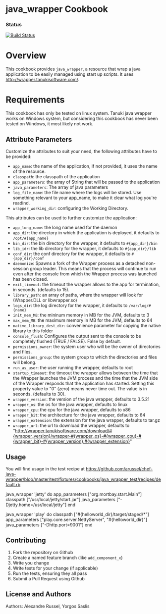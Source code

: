 java_wrapper Cookbook
=====================

### Status
[![Build Status](https://travis-ci.org/gsaslis/chef-java-wrapper.svg?branch=master)](https://travis-ci.org/gsaslis/chef-java-wrapper)

Overview
========
This cookbook provides `java_wrapper`, a resource that wrap a java application
to be easily managed using start up scripts. It uses http://wrapper.tanukisoftware.com/.

Requirements
============
This cookbook has only be tested on linux system. Tanuki java wrapper works on
Windows system, but considering this cookbook has never been tested on Windows,
it most likely not work.

Attribute Parameters
----------
Customize the attributes to suit your need, the following attributes
have to be provided:

- `app_name`: the name of the application, if not provided, it uses the name of the resource.
- `classpath`: the classpath of the application
- `app_parameters`: the array of String that will be passed to the application
- `java_parameters`: The array of java parameters
- `log_file_name`: the file name where the logs will be stored. Use something relevant to your app_name, to make it clear what log you're readind.
- `wrapper_working_dir`: configuring the Working Directory.

This attributes can be used to further customize the application:
- `app_long_name`: the long name used for the daemon
- `app_dir`: the directory in which the application is deployed, it defaults to `/opt/#{app_name}`
- `bin_dir`: the bin directory for the wrapper, it defaults to `#{app_dir}/bin`
- `lib_idr`: the lib directory for the wrapper, it defaults to `#{app_dir}/lib`
- `conf_dir`: the conf directory for the wrapper, it defaults to `#{app_dir}/conf`
- `daemonize`: Spawns a fork of the Wrapper process as a detached non-session group leader. This means that the process will continue to run even after the console from which the Wrapper process was launched has been closed.
- `exit_timeout`: the timeout the wrapper allows to the app for termination, in seconds. (defaults to 15).
- `library_path`: an array of paths, where the wrapper will look for (Wrapper.DLL or libwrapper.so)
- `logs_dir`: the log directory for the wrapper, it defaults to `/var/log/#{name}`
- `init_mem_MB`: the mininum memory in MB for the JVM, defaults to 3
- `max_mem_MB`: the maximum memory in MB for the JVM, defaults to 64
- `native_library_dest_dir`: convenience parameter for copying the native library to this folder
- `console_flush`: Configures the output sent to the console to be completely flushed (TRUE / FALSE). False by default.
- `permissions_owner`: the system user who will be the owner of directories and files.
- `permissions_group`: the system group to which the directories and files will belong.
- `run_as_user`: the user running the wrapper, defaults to root
- `startup_timeout`: the timeout the wrapper allows between the time that the Wrapper launches the JVM process and the time that the JVM side of the Wrapper responds that the application has started. Setting this property value to "0" (zero) means never time out. The value is in seconds. (defaults to 30).
- `wrapper_version`: the version of the java wrapper, defaults to 3.5.21
- `wrapper_os`: the os for the java wrapper, defaults to linux
- `wrapper_cpu`: the cpu for the java wrapper, defaults to x86
- `wrapper_bit`: the architecture for the java wrapper, defaults to 64
- `wrapper_extension`: the extension for the java wrapper, defaults to tar.gz
- `wrapper_url`: the url to download the wrapper, defaults to "http://wrapper.tanukisoftware.com/download/#{wrapper_version}/wrapper-#{wrapper_os}-#{wrapper_cpu}-#{wrapper_bit}-#{wrapper_version}.#{wrapper_extension}"

Usage
-----
You will find usage in the test recipe at https://github.com/arussel/chef-java-wrapper/blob/master/test/fixtures/cookbooks/java_wrapper_test/recipes/default.rb

java_wrapper 'jetty' do
  app_parameters ["org.mortbay.start.Main"]
  classpath ["/usr/local/jetty/start.jar"]
  java_parameters ["-Djetty.home=/usr/local/jetty"]
end

java_wrapper 'play' do
  classpath ["#{helloworld_dir}/target/staged/*"]
  app_parameters ["play.core.server.NettyServer", "#{helloworld_dir}"]
  java_parameters ["-Dhttp.port=9001"]
end

Contributing
------------
1. Fork the repository on Github
2. Create a named feature branch (like `add_component_x`)
3. Write you change
4. Write tests for your change (if applicable)
5. Run the tests, ensuring they all pass
6. Submit a Pull Request using Github

License and Authors
-------------------
Authors: Alexandre Russel, Yorgos Saslis
